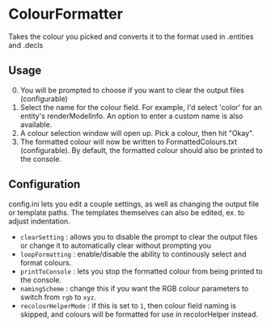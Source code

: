 # ColourFormatter

Takes the colour you picked and converts it to the format used in .entities and .decls

## Usage
0. You will be prompted to choose if you want to clear the output files (configurable)
1. Select the name for the colour field. For example, I'd select 'color' for an entity's renderModelInfo. An option to enter a custom name is also available.
2. A colour selection window will open up. Pick a colour, then hit "Okay".
3. The formatted colour will now be written to FormattedColours.txt (configurable). By default, the formatted colour should also be printed to the console.

## Configuration
config.ini lets you edit a couple settings, as well as changing the output file or template paths. The templates themselves can also be edited, ex. to adjust indentation.
* `clearSetting` : allows you to disable the prompt to clear the output files or change it to automatically clear without prompting you
* `loopFormatting` : enable/disable the ability to continously select and format colours.
* `printToConsole` : lets you stop the formatted colour from being printed to the console.
* `namingScheme` : change this if you want the RGB colour parameters to switch from `rgb` to `xyz`.
* `recolourHelperMode` : if this is set to `1`, then colour field naming is skipped, and colours will be formatted for use in recolorHelper instead.
